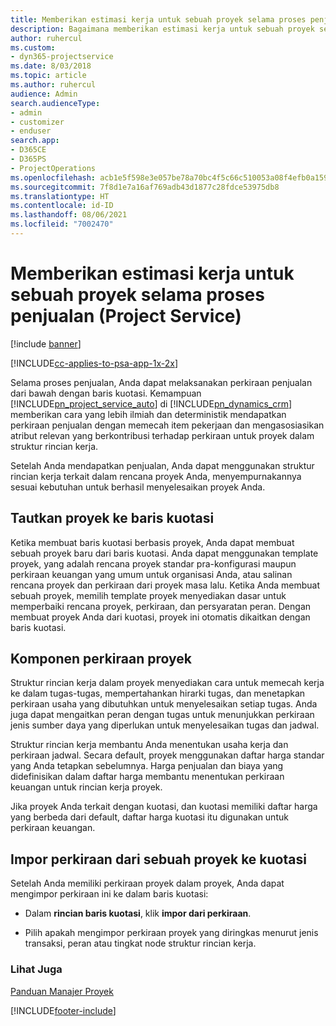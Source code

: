 ```yaml
---
title: Memberikan estimasi kerja untuk sebuah proyek selama proses penjualan
description: Bagaimana memberikan estimasi kerja untuk sebuah proyek selama proses penjualan di Project Service
author: ruhercul
ms.custom:
- dyn365-projectservice
ms.date: 8/03/2018
ms.topic: article
ms.author: ruhercul
audience: Admin
search.audienceType:
- admin
- customizer
- enduser
search.app:
- D365CE
- D365PS
- ProjectOperations
ms.openlocfilehash: acb1e5f598e3e057be78a70bc4f5c66c510053a08f4efb0a1595cf4853171662
ms.sourcegitcommit: 7f8d1e7a16af769adb43d1877c28fdce53975db8
ms.translationtype: HT
ms.contentlocale: id-ID
ms.lasthandoff: 08/06/2021
ms.locfileid: "7002470"
---
```

# <a name="provide-work-estimates-for-a-project-during-the-sales-process-project-service"></a>Memberikan estimasi kerja untuk sebuah proyek selama proses penjualan (Project Service)

[!include [banner](../includes/psa-now-project-operations.md)]

[!INCLUDE[cc-applies-to-psa-app-1x-2x](../includes/cc-applies-to-psa-app-1x-2x.md)]

Selama proses penjualan, Anda dapat melaksanakan perkiraan penjualan dari bawah dengan baris kuotasi. Kemampuan [!INCLUDE[pn_project_service_auto](../includes/pn-project-service-auto.md)] di [!INCLUDE[pn_dynamics_crm](../includes/pn-dynamics-crm.md)] memberikan cara yang lebih ilmiah dan deterministik mendapatkan perkiraan penjualan dengan memecah item pekerjaan dan mengasosiasikan atribut relevan yang berkontribusi terhadap perkiraan untuk proyek dalam struktur rincian kerja.  
  
 Setelah Anda mendapatkan penjualan, Anda dapat menggunakan struktur rincian kerja terkait dalam rencana proyek Anda, menyempurnakannya sesuai kebutuhan untuk berhasil menyelesaikan proyek Anda.  
  
## <a name="link-a-project-to-a-quote-line"></a>Tautkan proyek ke baris kuotasi  
 Ketika membuat baris kuotasi berbasis proyek, Anda dapat membuat sebuah proyek baru dari baris kuotasi. Anda dapat menggunakan template proyek, yang adalah rencana proyek standar pra-konfigurasi maupun perkiraan keuangan yang umum untuk organisasi Anda, atau salinan rencana proyek dan perkiraan dari proyek masa lalu. Ketika Anda membuat sebuah proyek, memilih template proyek menyediakan dasar untuk memperbaiki rencana proyek, perkiraan, dan persyaratan peran. Dengan membuat proyek Anda dari kuotasi, proyek ini otomatis dikaitkan dengan baris kuotasi.  
  
## <a name="project-estimate-components"></a>Komponen perkiraan proyek  
 Struktur rincian kerja dalam proyek menyediakan cara untuk memecah kerja ke dalam tugas-tugas, mempertahankan hirarki tugas, dan menetapkan perkiraan usaha yang dibutuhkan untuk menyelesaikan setiap tugas. Anda juga dapat mengaitkan peran dengan tugas untuk menunjukkan perkiraan jenis sumber daya yang diperlukan untuk menyelesaikan tugas dan jadwal.  
  
 Struktur rincian kerja membantu Anda menentukan usaha kerja dan perkiraan jadwal. Secara default, proyek menggunakan daftar harga standar yang Anda tetapkan sebelumnya. Harga penjualan dan biaya yang didefinisikan dalam daftar harga membantu menentukan perkiraan keuangan untuk rincian kerja proyek.  
  
 Jika proyek Anda terkait dengan kuotasi, dan kuotasi memiliki daftar harga yang berbeda dari default, daftar harga kuotasi itu digunakan untuk perkiraan keuangan.  
  
## <a name="import-estimates-from-a-project-into-a-quote"></a>Impor perkiraan dari sebuah proyek ke kuotasi  
 Setelah Anda memiliki perkiraan proyek dalam proyek, Anda dapat mengimpor perkiraan ini ke dalam baris kuotasi:  
  
-   Dalam **rincian baris kuotasi**, klik **impor dari perkiraan**. 

-   Pilih apakah mengimpor perkiraan proyek yang diringkas menurut jenis transaksi, peran atau tingkat node struktur rincian kerja.  
  
### <a name="see-also"></a>Lihat Juga  
 [Panduan Manajer Proyek](../psa/project-manager-guide.md)


[!INCLUDE[footer-include](../includes/footer-banner.md)]